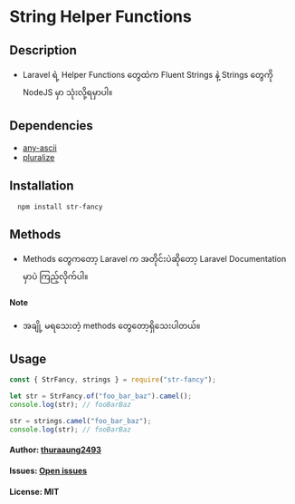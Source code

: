 # String Helper Functions

## Description

- Laravel ရဲ့ Helper Functions တွေထဲက Fluent Strings နဲ့ Strings တွေကို NodeJS မှာ သုံးလို့ရမှာပါ။

## Dependencies

- [any-ascii](https://www.npmjs.com/package/any-ascii)
- [pluralize](https://www.npmjs.com/package/pluralize)

## Installation

```
  npm install str-fancy
```

## Methods

- Methods တွေကတော့ Laravel က အတိုင်းပဲဆိုတော့ Laravel Documentation မှာပဲ ကြည့်လိုက်ပါ။

#### Note

- အချို့ မရသေးတဲ့ methods တွေတော့ရှိသေးပါတယ်။

## Usage

```javascript
const { StrFancy, strings } = require("str-fancy");

let str = StrFancy.of("foo_bar_baz").camel();
console.log(str); // fooBarBaz

str = strings.camel("foo_bar_baz");
console.log(str); // fooBarBaz
```

[0]: https://github.com/thuraaung2493
[1]: https://github.com/thuraaung2493/str-fancy/issues

#### Author: [thuraaung2493][0]

#### Issues: [Open issues][1]

#### License: MIT
